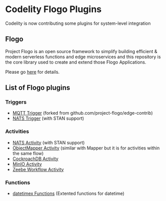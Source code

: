 # Codelity Flogo Plugins

Codelity is now contributing some plugins for system-level integration

## Flogo

Project Flogo is an open source framework to simplify building efficient & modern serverless functions and edge microservices and this repository is the core library used to create and extend those Flogo Applications.

Please go [here](https://github.com/project-flogo/core) for details.

## List of Flogo plugins

### Triggers

* [MQTT Trigger](https://github.com/codelity-co/flogo-mqtt-trigger) (forked from github.com/project-flogo/edge-contrib)
* [NATS Trigger](https://github.com/codelity-co/flogo-nats-trigger) (with STAN support)

### Activities

* [NATS Activity](https://github.com/codelity-co/flogo-nats-activity) (with STAN support)
* [ObjectMapper Activity](https://github.com/codelity-co/flogo-objectmapper-activity) (similar with Mapper but it is for activities within the same flow)
* [CockroachDB Activity](https://github.com/codelity-co/flogo-cockroachdb-activity)
* [MinIO Activity](https://github.com/codelity-co/flogo-minio-activity)
* [Zeebe Workflow Activity](https://github.com/codelity-co/flogo-zeebeworkflow-activity)

### Functions
* [datetimex Functions](https://github.com/codelity-co/flogo-datetimex-function) (Extented functions for datetime)